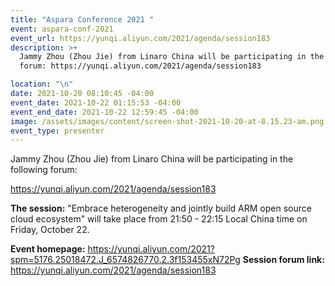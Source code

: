 ```yaml
---
title: "Aspara Conference 2021 "
event: aspara-conf-2021
event_url: https://yunqi.aliyun.com/2021/agenda/session183
description: >+
  Jammy Zhou (Zhou Jie) from Linaro China will be participating in the following
  forum: https://yunqi.aliyun.com/2021/agenda/session183

location: "\n"
date: 2021-10-20 08:10:45 -04:00
event_date: 2021-10-22 01:15:53 -04:00
event_end_date: 2021-10-22 12:59:45 -04:00
image: /assets/images/content/screen-shot-2021-10-20-at-8.15.23-am.png
event_type: presenter
---
```

Jammy Zhou (Zhou Jie) from Linaro China will be participating in the following forum: 

https://yunqi.aliyun.com/2021/agenda/session183 



**The session:** "Embrace heterogeneity and jointly build ARM open source cloud ecosystem" will take place from 21:50 - 22:15 Local China time on Friday, October 22. 



**Event homepage:** https://yunqi.aliyun.com/2021?spm=5176.25018472.J_6574826770.2.3f153455xN72Pg **Session forum link:** https://yunqi.aliyun.com/2021/agenda/session183